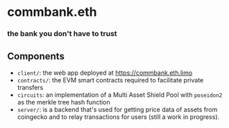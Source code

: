 # commbank.eth

### the bank you don't have to trust

## Components

- `client/`: the web app deployed at https://commbank.eth.limo
- `contracts/`: the EVM smart contracts required to facilitate private transfers
- `circuits`: an implementation of a Multi Asset Shield Pool with `poseidon2` as the merkle tree hash function
- `server/`: is a backend that's used for getting price data of assets from coingecko and to relay transactions for users (still a work in progress).
